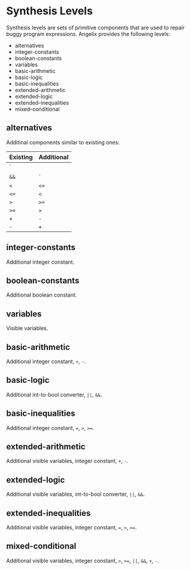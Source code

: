 # Synthesis Levels #

Synthesis levels are sets of primitive components that are used to repair buggy program expressions. Angelix provides the following levels:

* alternatives
* integer-constants
* boolean-constants
* variables
* basic-arithmetic
* basic-logic
* basic-inequalities
* extended-arithmetic
* extended-logic
* extended-inequalities
* mixed-conditional

## alternatives ##

Additinal components similar to existing ones:

Existing  | Additional
--------- | ----------
`||`      | `&&`
`&&`      | `||`
`<`       | `<=`
`<=`      | `<`
`>`       | `>=`
`>=`      | `>`
`+`       | `-`
`-`       | `+`

## integer-constants ##

Additional integer constant.

## boolean-constants ##

Additional boolean constant.

## variables ##

Visible variables.

## basic-arithmetic ##

Additional integer constant, `+`, `-`.

## basic-logic ##

Additional int-to-bool converter, `||`, `&&`.

## basic-inequalities ##

Additional integer constant, `=`, `>`, `>=`.

## extended-arithmetic ##

Additional visible variables, integer constant, `+`, `-`.

## extended-logic ##

Additional visible variables, int-to-bool converter, `||`, `&&`.

## extended-inequalities ##

Additional visible variables, integer constant, `=`, `>`, `>=`.

## mixed-conditional ##

Additional visible variables, integer constant, `>`, `>=`, `||`, `&&`, `+`, `-`.
